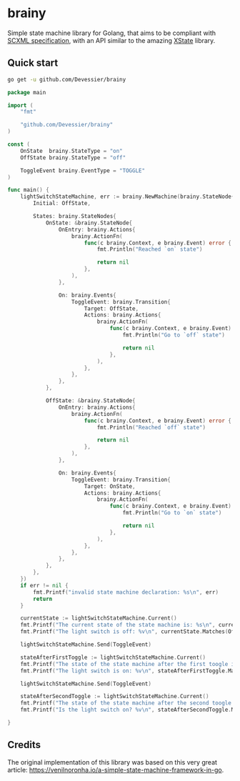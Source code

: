 # brainy

Simple state machine library for Golang, that aims to be compliant with [SCXML specification](https://www.w3.org/TR/scxml/), with an API similar to the amazing [XState](https://github.com/davidkpiano/xstate) library.

## Quick start

```bash
go get -u github.com/Devessier/brainy
```

<!--SNIPSTART on-off-example-->
```go
package main

import (
	"fmt"

	"github.com/Devessier/brainy"
)

const (
	OnState  brainy.StateType = "on"
	OffState brainy.StateType = "off"

	ToggleEvent brainy.EventType = "TOGGLE"
)

func main() {
	lightSwitchStateMachine, err := brainy.NewMachine(brainy.StateNode{
		Initial: OffState,

		States: brainy.StateNodes{
			OnState: &brainy.StateNode{
				OnEntry: brainy.Actions{
					brainy.ActionFn(
						func(c brainy.Context, e brainy.Event) error {
							fmt.Println("Reached `on` state")

							return nil
						},
					),
				},

				On: brainy.Events{
					ToggleEvent: brainy.Transition{
						Target: OffState,
						Actions: brainy.Actions{
							brainy.ActionFn(
								func(c brainy.Context, e brainy.Event) error {
									fmt.Println("Go to `off` state")

									return nil
								},
							),
						},
					},
				},
			},

			OffState: &brainy.StateNode{
				OnEntry: brainy.Actions{
					brainy.ActionFn(
						func(c brainy.Context, e brainy.Event) error {
							fmt.Println("Reached `off` state")

							return nil
						},
					),
				},

				On: brainy.Events{
					ToggleEvent: brainy.Transition{
						Target: OnState,
						Actions: brainy.Actions{
							brainy.ActionFn(
								func(c brainy.Context, e brainy.Event) error {
									fmt.Println("Go to `on` state")

									return nil
								},
							),
						},
					},
				},
			},
		},
	})
	if err != nil {
		fmt.Printf("invalid state machine declaration: %s\n", err)
		return
	}

	currentState := lightSwitchStateMachine.Current()
	fmt.Printf("The current state of the state machine is: %s\n", currentState.Value()) // (machine).off
	fmt.Printf("The light switch is off: %v\n", currentState.Matches(OffState))         // true

	lightSwitchStateMachine.Send(ToggleEvent)

	stateAfterFirstToggle := lightSwitchStateMachine.Current()
	fmt.Printf("The state of the state machine after the first toogle is: %s\n", stateAfterFirstToggle.Value()) // (machine).on
	fmt.Printf("The light switch is on: %v\n", stateAfterFirstToggle.Matches(OnState))                          // true

	lightSwitchStateMachine.Send(ToggleEvent)

	stateAfterSecondToggle := lightSwitchStateMachine.Current()
	fmt.Printf("The state of the state machine after the second toogle is: %s\n", stateAfterSecondToggle.Value()) // (machine).off
	fmt.Printf("Is the light switch on? %v\n", stateAfterSecondToggle.Matches(OnState))                           // false

}

```
<!--SNIPEND-->

## Credits

The original implementation of this library was based on this very great article: https://venilnoronha.io/a-simple-state-machine-framework-in-go.
